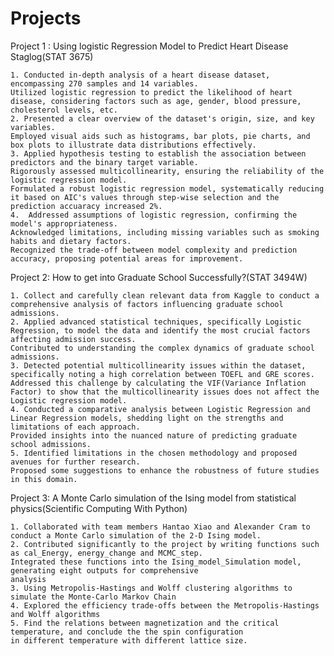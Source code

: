 # Projects

Project 1 : Using logistic Regression Model to Predict Heart Disease Staglog(STAT 3675)

    1. Conducted in-depth analysis of a heart disease dataset, encompassing 270 samples and 14 variables. 
    Utilized logistic regression to predict the likelihood of heart disease, considering factors such as age, gender, blood pressure, cholesterol levels, etc.
    2. Presented a clear overview of the dataset's origin, size, and key variables. 
    Employed visual aids such as histograms, bar plots, pie charts, and box plots to illustrate data distributions effectively.
    3. Applied hypothesis testing to establish the association between predictors and the binary target variable.
    Rigorously assessed multicollinearity, ensuring the reliability of the logistic regression model. 
    Formulated a robust logistic regression model, systematically reducing it based on AIC's values through step-wise selection and the prediction accuaracy increased 2%.
    4.  Addressed assumptions of logistic regression, confirming the model's appropriateness. 
    Acknowledged limitations, including missing variables such as smoking habits and dietary factors. 
    Recognized the trade-off between model complexity and prediction accuracy, proposing potential areas for improvement.

Project 2: How to get into Graduate School Successfully?(STAT 3494W)

    1. Collect and carefully clean relevant data from Kaggle to conduct a comprehensive analysis of factors influencing graduate school admissions.
    2. Applied advanced statistical techniques, specifically Logistic Regression, to model the data and identify the most crucial factors affecting admission success. 
    Contributed to understanding the complex dynamics of graduate school admissions.
    3. Detected potential multicollinearity issues within the dataset, specifically noting a high correlation between TOEFL and GRE scores. 
    Addressed this challenge by calculating the VIF(Variance Inflation Factor) to show that the multicollinearity issues does not affect the Logistic regression model.
    4. Conducted a comparative analysis between Logistic Regression and Linear Regression models, shedding light on the strengths and limitations of each approach. 
    Provided insights into the nuanced nature of predicting graduate school admissions.
    5. Identified limitations in the chosen methodology and proposed avenues for further research. 
    Proposed some suggestions to enhance the robustness of future studies in this domain.


Project 3: A Monte Carlo simulation of the Ising model from statistical physics(Scientific Computing With Python)

    1. Collaborated with team members Hantao Xiao and Alexander Cram to conduct a Monte Carlo simulation of the 2-D Ising model.
    2. Contributed significantly to the project by writing functions such as cal_Energy, energy_change and MCMC_step.
    Integrated these functions into the Ising_model_Simulation model, generating eight outputs for comprehensive
    analysis
    3. Using Metropolis-Hastings and Wolff clustering algorithms to simulate the Monte-Carlo Markov Chain
    4. Explored the efficiency trade-offs between the Metropolis-Hastings and Wolff algorithms
    5. Find the relations between magnetization and the critical temperature, and conclude the the spin configuration
    in different temperature with different lattice size.
